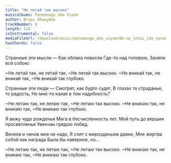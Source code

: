 ```yaml
---
title: "Не летай так высоко"
musicalbums: Ponemnogu obo Vsyom
author: Игорь Абакумов
trackNumber: 8
length: 123
isInstrumental: false
mediaFileUrl: /download/music/ponemnogu_obo_vsyom/08-ne_letai_tak_vysoko.mp3
hasChords: false
---
```


Странные эти мысли —
Как облака повисли
Где-то над головою,
Заняли всё собою:

~Не летай так, не летай так,
~Не летай так высоко.
~Не вникай так, не вникай так,
~Не вникай так глубоко.

Странные эти люди —
Смотрят, как будто судят,
В глазах то страданье, то радость,
Но мне-то какая в том надобность?

~Не летаю так, не летаю так,
~Не летаю так высоко.
~Не вникаю так, не вникаю так,
~Не вникаю так глубоко.

Я вижу чудо рожденья
Мига в бесчисленность лет.
Мой путь до вершин просветленья
Увенчан грядою побед.

Венков и чинов мне не надо,
Я слит с мирозданьем давно,
Мне жертва собой как награда
Была бы наверное, но…

~Не летаю так, не летаю так,
~Не летаю так высоко.
~Не вникаю так, не вникаю так,
~Не вникаю так глубоко.
